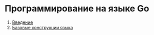 # Программирование на языке Go

1. [Введение](lectures/01)
2. [Базовые конструкции языка](lectures/02)